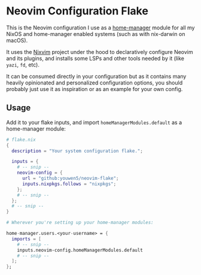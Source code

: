 # Neovim Configuration Flake

This is the Neovim configuration I use as a [home-manager](https://nix-community.github.io/home-manager/) module
for all my NixOS and home-manager enabled systems (such as with nix-darwin on macOS).

It uses the [Nixvim](https://nix-community.github.io/nixvim/) project under the hood to declaratively
configure Neovim and its plugins, and installs some LSPs and other tools needed by it (like `yazi`, `fd`, etc).

It can be consumed directly in your configuration but as it contains many heavily opinionated and
personalized configuration options, you should probably just use it as inspiration or as an example
for your own config.

## Usage

Add it to your flake inputs, and import `homeManagerModules.default` as a home-manager module:

```nix
# flake.nix
{
  description = "Your system configuration flake.";

  inputs = {
    # -- snip --
    neovim-config = {
      url = "github:youwen5/neovim-flake";
      inputs.nixpkgs.follows = "nixpkgs";
    };
    # -- snip --
  };
  # -- snip --
}
```

```nix
# Wherever you're setting up your home-manager modules:

home-manager.users.<your-username> = {
  imports = [
    # -- snip --
    inputs.neovim-config.homeManagerModules.default
    # -- snip --
  ];
};
```
